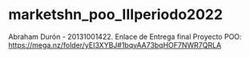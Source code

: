 # marketshn_poo_IIIperiodo2022
Abraham Durón - 20131001422. 
Enlace de Entrega final Proyecto POO: 
https://mega.nz/folder/yEI3XYBJ#1bqvAA73bqHOF7NWR7QRLA

